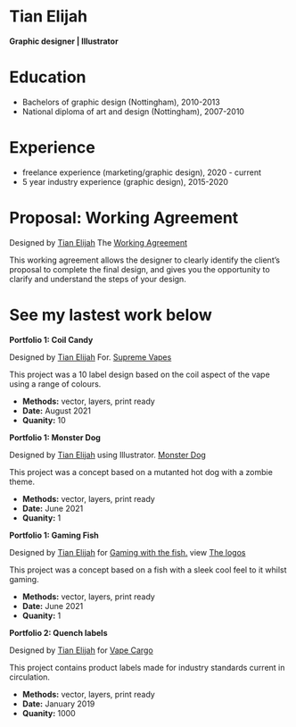 # Tian Elijah
**Graphic designer | Illustrator**

# Education
* Bachelors of graphic design (Nottingham), 2010-2013  
* National diploma of art and design (Nottingham), 2007-2010  

# Experience
* freelance experience (marketing/graphic design), 2020 - current
* 5 year industry experience (graphic design), 2015-2020

# Proposal: Working Agreement 



Designed by <a href="http://linkedin.com/in/tian-elijah-26b65256">Tian Elijah</a> The <a href="https://postimg.cc/gallery/FR4K8Fx">Working Agreement</a>
 
 This working agreement allows the designer to clearly identify the client’s
 proposal to complete the final design, and gives you the opportunity to clarify and understand the steps of your design.

# **See my lastest work below** 


**Portfolio 1: Coil Candy**

Designed by <a href="http://linkedin.com/in/tian-elijah-26b65256">Tian Elijah</a> 
For. <a href="https://postimg.cc/gallery/tYtYzwP">Supreme Vapes</a>


This project was a 10 label design based on the coil aspect of the vape using a range of colours.
* **Methods:** vector, layers, print ready
* **Date:** August 2021
* **Quanity:** 10



**Portfolio 1: Monster Dog**

Designed by <a href="http://linkedin.com/in/tian-elijah-26b65256">Tian Elijah</a> 
using Illustrator. <a href="https://postimg.cc/gallery/yxnMcKf">Monster Dog</a>


This project was a concept based on a mutanted hot dog with a zombie theme.
* **Methods:** vector, layers, print ready
* **Date:** June 2021
* **Quanity:** 1



**Portfolio 1: Gaming Fish**

Designed by <a href="http://linkedin.com/in/tian-elijah-26b65256">Tian Elijah</a> 
for <a href="https://twitter.com/TheFishyNorris">Gaming with the fish.</a> view
<a href="https://postimg.cc/gallery/7yCq3Hk">The logos</a>

 
This project was a concept based on a fish with a sleek cool feel to it whilst gaming.
* **Methods:** vector, layers, print ready
* **Date:** June 2021
* **Quanity:** 1


**Portfolio 2: Quench labels**


Designed by <a href="www.linkedin.com/in/tian-elijah-26b65256">Tian Elijah</a> for <a href="https://www.vapecargo.net/">Vape Cargo</a>

This project contains product labels made for industry standards current in circulation.
* **Methods:** vector, layers, print ready
* **Date:** January 2019
* **Quanity:** 1000 



